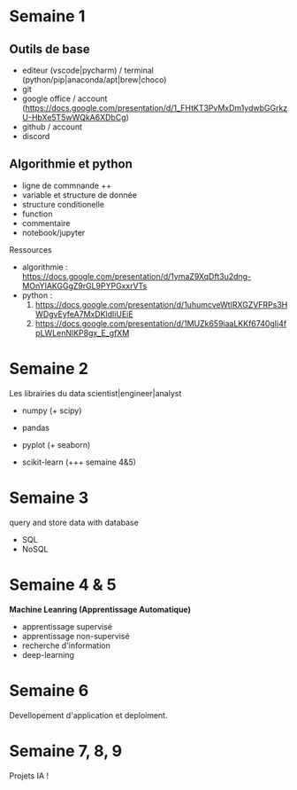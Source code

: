 # Semaine 1

## Outils de base

- editeur (vscode|pycharm) / terminal (python/pip|anaconda/apt|brew|choco)
- git
- google office / account (https://docs.google.com/presentation/d/1_FHtKT3PvMxDm1ydwbGGrkzU-HbXe5T5wWQkA6XDbCg)
- github / account
- discord


## Algorithmie et python

- ligne de commnande ++
- variable et structure de donnée
- structure conditionelle
- function
- commentaire
- notebook/jupyter


Ressources
- algorithmie : https://docs.google.com/presentation/d/1ymaZ9XqDft3u2dng-MOnYIAKGGgZ9rGL9PYPGxxrVTs
- python :
    1. https://docs.google.com/presentation/d/1uhumcveWtIRXGZVFRPs3HWDgvEyfeA7MxDKldIiUEiE
    2. https://docs.google.com/presentation/d/1MUZk659iaaLKKf6740gIj4fpLWLenNlKP8gx_E_gfXM


# Semaine 2

Les librairies du data scientist|engineer|analyst

- numpy (+ scipy)
- pandas
- pyplot (+ seaborn)

- scikit-learn (+++ semaine 4&5)

# Semaine 3

query and store data with database
- SQL
- NoSQL


# Semaine 4 & 5

**Machine Leanring (Apprentissage Automatique)**

- apprentissage supervisé
- apprentissage non-supervisé
- recherche d'information
- deep-learning


# Semaine 6

Devellopement d'application et deploiment.


# Semaine 7, 8, 9

Projets IA !



